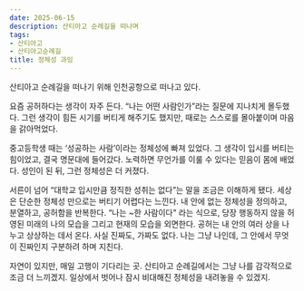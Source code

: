 ```yaml
---
date: 2025-06-15
description: 산티아고 순례길을 떠나며
tags:
- 산티아고
- 산티아고순례길
title: 정체성 과잉
---
```


산티아고 순례길을 떠나기 위해 인천공항으로 떠나고 있다.

요즘 공허하다는 생각이 자주 든다. “나는 어떤 사람인가”라는 질문에 지나치게 몰두했다. 그런 생각이 힘든 시기를 버티게 해주기도 했지만, 때로는 스스로를 몰아붙이며 마음을 갉아먹었다.

중고등학생 때는 ‘성공하는 사람’이라는 정체성에 빠져 있었다. 그 생각이 입시를 버티는 힘이었고, 결국 명문대에 들어갔다. 노력하면 무언가를 이룰 수 있다는 믿음이 몸에 배었다. 성인이 된 뒤, 그런 정체성은 더 커졌다.

서른이 넘어 “대학교 입시만큼 정직한 성취는 없다”는 말을 조금은 이해하게 됐다. 세상은 단순한 정체성 만으로는 버티기 어렵다는 느낀다. 내 안에 없는 정체성을 정의하고, 분열하고, 공허함을 반복한다.  “나는 ~한 사람이다" 라는 식으로, 당장 행동하지 않을 허영된 미래의 나의 모습을 그리고 현재의 모습을 외면한다. 공허는 내 안의 여러 상을 나누고 상상하는 데서 온다. 사실 진짜도, 가짜도 없다. 나는 그냥 나인데, 그 안에서 무엇이 진짜인지 구분하려 하며 지친다.

자연이 있지만, 매일 고행이 기다리는 곳. 산티아고 순례길에서는 그냥 나를 감각적으로 조금 더 느끼겠지. 일상에서 벗어나 잠시 비대해진 정체성을 내려놓을 수 있겠지.
